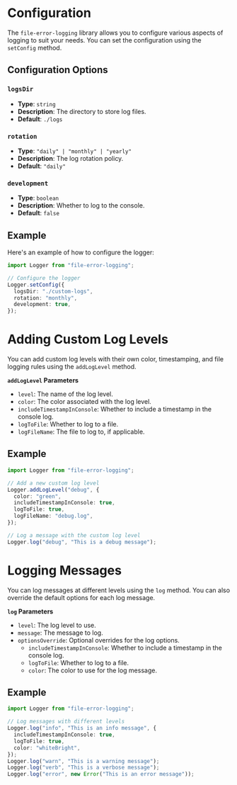 # Configuration

The `file-error-logging` library allows you to configure various aspects of logging to suit your needs. You can set the configuration using the `setConfig` method.

## Configuration Options

### `logsDir`

- **Type**: `string`
- **Description**: The directory to store log files.
- **Default**: `./logs`

### `rotation`

- **Type**: `"daily" | "monthly" | "yearly"`
- **Description**: The log rotation policy.
- **Default**: `"daily"`

### `development`

- **Type**: `boolean`
- **Description**: Whether to log to the console.
- **Default**: `false`

## Example

Here's an example of how to configure the logger:

```typescript
import Logger from "file-error-logging";

// Configure the logger
Logger.setConfig({
  logsDir: "./custom-logs",
  rotation: "monthly",
  development: true,
});
```

# Adding Custom Log Levels

You can add custom log levels with their own color, timestamping, and file logging rules using the `addLogLevel` method.

**`addLogLevel` Parameters**
- `level`: The name of the log level.
- `color`: The color associated with the log level.
- `includeTimestampInConsole`: Whether to include a timestamp in the console log.
- `logToFile`: Whether to log to a file.
- `logFileName`: The file to log to, if applicable.

## Example
```ts
import Logger from "file-error-logging";

// Add a new custom log level
Logger.addLogLevel("debug", {
  color: "green",
  includeTimestampInConsole: true,
  logToFile: true,
  logFileName: "debug.log",
});

// Log a message with the custom log level
Logger.log("debug", "This is a debug message");
```

# Logging Messages
You can log messages at different levels using the `log` method. You can also override the default options for each log message.

**`log` Parameters**
- `level`: The log level to use.
- `message`: The message to log.
- `optionsOverride`: Optional overrides for the log options.
    - `includeTimestampInConsole`: Whether to include a timestamp in the console log.
    - `logToFile`: Whether to log to a file.
    - `color`: The color to use for the log message.

## Example
```ts
import Logger from "file-error-logging";

// Log messages with different levels
Logger.log("info", "This is an info message", {
  includeTimestampInConsole: true,
  logToFile: true,
  color: "whiteBright",
});
Logger.log("warn", "This is a warning message");
Logger.log("verb", "This is a verbose message");
Logger.log("error", new Error("This is an error message"));
```